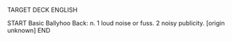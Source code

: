 TARGET DECK
ENGLISH

START
Basic
Ballyhoo
Back: n. 1 loud noise or fuss. 2 noisy publicity. [origin unknown]
END
